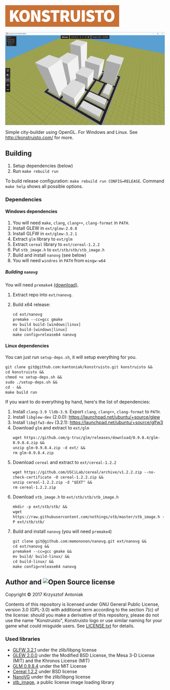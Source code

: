 <img src="graphics/konstruisto.png" width="360"/>

<p align="center">
  <img src="readme/screenshot.png" align="center" alt="Project preview" />
</p>

Simple city-builder using OpenGL. For Windows and Linux. See http://konstruisto.com/ for more.

## Building

1. Setup dependencies (below)
2. Run `make rebuild run`

To build release configuration: `make rebuild run CONFIG=RELEASE`. Command `make help` shows all possible options.

### Dependencies

#### Windows dependencies

1. You will need `make`, `clang`, `clang++`, `clang-format` in `PATH`.
2. Install GLEW in `ext/glew-2.0.0`
3. Install GLFW in `ext/glew-3.2.1`
4. Extract `glm` library to `ext/glm`
5. Extract `cereal` library to `ext/cereal-1.2.2`
6. Put `stb_image.h` to `ext/stb/stb/stb_image.h`
7. Build and install `nanovg` (see below)
8. You will need `windres` in `PATH` from `mingw-w64`

##### Building `nanovg`

You will need `premake4` [(download)](https://premake.github.io/download.html).

1. Extract repo into `ext/nanovg`.
2. Build x64 release:

    ```
    cd ext/nanovg
    premake --cc=gcc gmake
    mv build build-[windows|linux]
    cd build-[windows|linux]
    make config=release64 nanovg
    ```

#### Linux dependencies

You can just run `setup-deps.sh`, it will setup everything for you.

    git clone git@github.com:kantoniak/konstruisto.git konstruisto &&
    cd konstruisto &&
    chmod +x setup-deps.sh &&
    sudo ./setup-deps.sh &&
    cd - &&
    make build run

If you want to do everything by hand, here's the list of dependencies:

1. Install `clang-3.9 lldb-3.9`. Export `clang`, `clang++`, `clang-format` to `PATH`.
2. Install `libglew-dev` (2.0.0): https://launchpad.net/ubuntu/+source/glew
3. Install `libglfw3-dev` (3.2.1): https://launchpad.net/ubuntu/+source/glfw3
4. Download `glm` and extract to `ext/glm`
    ```
    wget https://github.com/g-truc/glm/releases/download/0.9.8.4/glm-0.9.8.4.zip &&
    unzip glm-0.9.8.4.zip -d ext/ &&
    rm glm-0.9.8.4.zip
    ```
5. Download `cereal` and extract to `ext/cereal-1.2.2`
    ```
    wget https://github.com/USCiLab/cereal/archive/v1.2.2.zip --no-check-certificate -O cereal-1.2.2.zip &&
    unzip cereal-1.2.2.zip -d "$EXT" &&
    rm cereal-1.2.2.zip
    ```
6. Download `stb_image.h` to `ext/stb/stb/stb_image.h`
    ```
    mkdir -p ext/stb/stb/ &&
    wget https://raw.githubusercontent.com/nothings/stb/master/stb_image.h -P ext/stb/stb/
    ```
7. Build and install `nanovg` (you will need `premake4`)
    ```
    git clone git@github.com:memononen/nanovg.git ext/nanovg &&
    cd ext/nanovg &&
    premake4 --cc=gcc gmake &&
    mv build/ build-linux/ &&
    cd build-linux/ &&
    make config=release64 nanovg
    ```

## Author and <img src="https://opensource.org/files/osi_symbol.png" height="20" alt="Open Source" /> license

Copyright &copy; 2017 Krzysztof Antoniak

Contents of this repository is licensed under GNU General Public License, version 3.0 (GPL-3.0) with additional term according to the section 7(c) of the license: should you make a derivative of this repository, please do not use the name "Konstruisto", Konstruisto logo or use similar naming for your game what could misguide users. See [LICENSE.txt]() for details.

### Used libraries

* [GLFW 3.2.1](http://www.glfw.org/) under the zlib/libpng license
* [GLEW 2.0.0](http://glew.sourceforge.net/) under the Modified BSD License, the Mesa 3-D License (MIT) and the Khronos License (MIT)
* [GLM 0.9.8.4](http://glm.g-truc.net/0.9.8/index.html) under the MIT License
* [Cereal 1.2.2](http://uscilab.github.io/cereal/) under BSD license
* [NanoVG](https://github.com/memononen/nanovg) under the zlib/libpng license
* [stb_image](https://github.com/nothings/stb/blob/master/stb_image.h), a public license image loading library
